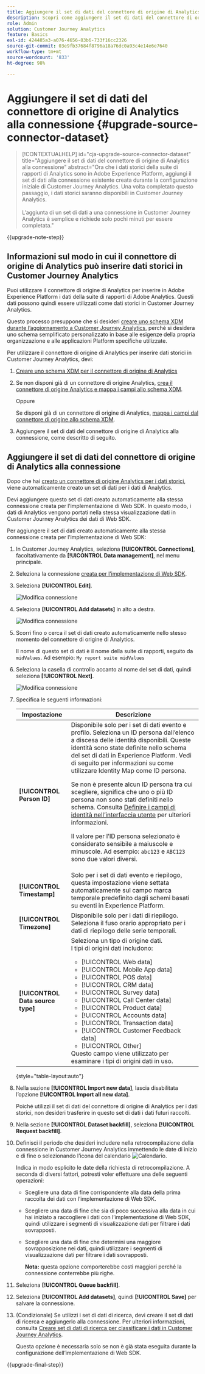 ```yaml
---
title: Aggiungere il set di dati del connettore di origine di Analytics alla connessione
description: Scopri come aggiungere il set di dati del connettore di origine di Analytics alla connessione
role: Admin
solution: Customer Journey Analytics
feature: Basics
exl-id: 424485a3-a076-4656-83b6-733f16cc2326
source-git-commit: 03e9fb37684f8796a18a76dc0a93c4e14e6e7640
workflow-type: tm+mt
source-wordcount: '833'
ht-degree: 98%

---
```


# Aggiungere il set di dati del connettore di origine di Analytics alla connessione {#upgrade-source-connector-dataset}

<!-- markdownlint-disable MD034 -->

>[!CONTEXTUALHELP]
>id="cja-upgrade-source-connector-dataset"
>title="Aggiungere il set di dati del connettore di origine di Analytics alla connessione"
>abstract="Ora che i dati storici della suite di rapporti di Analytics sono in Adobe Experience Platform, aggiungi il set di dati alla connessione esistente creata durante la configurazione iniziale di Customer Journey Analytics. Una volta completato questo passaggio, i dati storici saranno disponibili in Customer Journey Analytics.<br><br>L’aggiunta di un set di dati a una connessione in Customer Journey Analytics è semplice e richiede solo pochi minuti per essere completata."

<!-- markdownlint-enable MD034 -->

{{upgrade-note-step}}

## Informazioni sul modo in cui il connettore di origine di Analytics può inserire dati storici in Customer Journey Analytics

Puoi utilizzare il connettore di origine di Analytics per inserire in Adobe Experience Platform i dati della suite di rapporti di Adobe Analytics. Questi dati possono quindi essere utilizzati come dati storici in Customer Journey Analytics.

Questo processo presuppone che si desideri [creare uno schema XDM durante l’aggiornamento a Customer Journey Analytics](/help/getting-started/cja-upgrade/cja-upgrade-schema-create.md), perché si desidera uno schema semplificato personalizzato in base alle esigenze della propria organizzazione e alle applicazioni Platform specifiche utilizzate.

Per utilizzare il connettore di origine di Analytics per inserire dati storici in Customer Journey Analytics, devi:

1. [Creare uno schema XDM per il connettore di origine di Analytics](/help/getting-started/cja-upgrade/cja-upgrade-source-connector-schema.md)

1. Se non disponi già di un connettore di origine Analytics, [crea il connettore di origine Analytics e mappa i campi allo schema XDM](/help/getting-started/cja-upgrade/cja-upgrade-source-connector.md).

   Oppure

   Se disponi già di un connettore di origine di Analytics, [mappa i campi dal connettore di origine allo schema XDM](/help/getting-started/cja-upgrade/cja-upgrade-from-source-connector.md).

1. Aggiungere il set di dati del connettore di origine di Analytics alla connessione, come descritto di seguito.

## Aggiungere il set di dati del connettore di origine di Analytics alla connessione

Dopo che hai [creato un connettore di origine Analytics per i dati storici](/help/getting-started/cja-upgrade/cja-upgrade-source-connector.md), viene automaticamente creato un set di dati per i dati di Analytics.

Devi aggiungere questo set di dati creato automaticamente alla stessa connessione creata per l’implementazione di Web SDK. In questo modo, i dati di Analytics vengono portati nella stessa visualizzazione dati in Customer Journey Analytics dei dati di Web SDK.

Per aggiungere il set di dati creato automaticamente alla stessa connessione creata per l’implementazione di Web SDK:

1. In Customer Journey Analytics, seleziona **[!UICONTROL Connections]**, facoltativamente da **[!UICONTROL Data management]**, nel menu principale.

1. Seleziona la connessione [creata per l’implementazione di Web SDK](/help/getting-started/cja-upgrade/cja-upgrade-connection.md).

1. Seleziona **[!UICONTROL Edit]**.

   ![Modifica connessione](assets/connection-add-dataset.png)

1. Seleziona **[!UICONTROL Add datasets]** in alto a destra.

   ![Modifica connessione](assets/connection-add-dateset2.png)

1. Scorri fino o cerca il set di dati creato automaticamente nello stesso momento del connettore di origine di Analytics.

   Il nome di questo set di dati è il nome della suite di rapporti, seguito da `midValues`. Ad esempio: `My report suite midValues`

1. Seleziona la casella di controllo accanto al nome del set di dati, quindi seleziona **[!UICONTROL Next]**.

   ![Modifica connessione](assets/connection-add-dataset3.png)

1. Specifica le seguenti informazioni:

   <!-- Copied from help/connections/create-connection.md. Should we single source? -->

   | Impostazione | Descrizione |
   | --- | --- |
   | **[!UICONTROL Person ID]** | Disponibile solo per i set di dati evento e profilo. Seleziona un ID persona dall’elenco a discesa delle identità disponibili. Queste identità sono state definite nello schema del set di dati in Experience Platform. Vedi di seguito per informazioni su come utilizzare Identity Map come ID persona.<p>Se non è presente alcun ID persona tra cui scegliere, significa che uno o più ID persona non sono stati definiti nello schema. Consulta [Definire i campi di identità nell’interfaccia utente](https://experienceleague.adobe.com/it/docs/experience-platform/xdm/ui/fields/identity) per ulteriori informazioni. <p>Il valore per l’ID persona selezionato è considerato sensibile a maiuscole e minuscole. Ad esempio: `abc123` e `ABC123` sono due valori diversi. |
   | **[!UICONTROL Timestamp]** | Solo per i set di dati evento e riepilogo, questa impostazione viene settata automaticamente sul campo marca temporale predefinito dagli schemi basati su eventi in Experience Platform. |
   | **[!UICONTROL Timezone]** | Disponibile solo per i dati di riepilogo. Seleziona il fuso orario appropriato per i dati di riepilogo delle serie temporali. |
   | **[!UICONTROL Data source type]** | Seleziona un tipo di origine dati. <br/>I tipi di origini dati includono: <ul><li>[!UICONTROL Web data]</li><li>[!UICONTROL Mobile App data]</li><li>[!UICONTROL POS data]</li><li>[!UICONTROL CRM data]</li><li>[!UICONTROL Survey data]</li><li>[!UICONTROL Call Center data]</li><li>[!UICONTROL Product data]</li><li> [!UICONTROL Accounts data]</li><li> [!UICONTROL Transaction data]</li><li>[!UICONTROL Customer Feedback data]</li><li> [!UICONTROL Other]</li></ul>Questo campo viene utilizzato per esaminare i tipi di origini dati in uso. |

   {style="table-layout:auto"}

1. Nella sezione **[!UICONTROL Import new data]**, lascia disabilitata l’opzione **[!UICONTROL Import all new data]**.

   Poiché utilizzi il set di dati del connettore di origine di Analytics per i dati storici, non desideri trasferire in questo set di dati i dati futuri raccolti.

1. Nella sezione **[!UICONTROL Dataset backfill]**, seleziona **[!UICONTROL Request backfill]**.

1. Definisci il periodo che desideri includere nella retrocompilazione della connessione in Customer Journey Analytics immettendo le date di inizio e di fine o selezionando l’icona del calendario ![Calendario](https://spectrum.adobe.com/static/icons/workflow_18/Smock_Calendar_18_N.svg).

   Indica in modo esplicito le date della richiesta di retrocompilazione. A seconda di diversi fattori, potresti voler effettuare una delle seguenti operazioni:

   * Scegliere una data di fine corrispondente alla data della prima raccolta dei dati con l’implementazione di Web SDK.

   * Scegliere una data di fine che sia di poco successiva alla data in cui hai iniziato a raccogliere i dati con l’implementazione di Web SDK, quindi utilizzare i segmenti di visualizzazione dati per filtrare i dati sovrapposti.

   * Scegliere una data di fine che determini una maggiore sovrapposizione nei dati, quindi utilizzare i segmenti di visualizzazione dati per filtrare i dati sovrapposti.

     **Nota:** questa opzione comporterebbe costi maggiori perché la connessione conterrebbe più righe.

   <!-- Include any of the following?  Make sure you're explicit as to the dates you request backfill to. You want to request it to the date that you start gathering data with your Web SDK implementation. Also possibly include segments for any overlapping date. So you could request everything and then use a segment to exclude data that you don't want. That way if you need to move up the date, then you could change the date in the filter. Downside would be that you might pay for double rows.  When they do that, they're going to see all schema fields from both their custom schema and their Analytics schema. So they'll need to be cognizant to select the right fields, and never select any Analytics fields, because they will be mapped as part of the source connector. Never select any Analytics field group fields because they'll be mapped.  -->

1. Seleziona **[!UICONTROL Queue backfill]**.

1. Seleziona **[!UICONTROL Add datasets]**, quindi **[!UICONTROL Save]** per salvare la connessione.

1. (Condizionale) Se utilizzi i set di dati di ricerca, devi creare il set di dati di ricerca e aggiungerlo alla connessione. Per ulteriori informazioni, consulta [Creare set di dati di ricerca per classificare i dati in Customer Journey Analytics](/help/getting-started/cja-upgrade/cja-upgrade-dataset-lookup.md).

   Questa opzione è necessaria solo se non è già stata eseguita durante la configurazione dell’implementazione di Web SDK.

{{upgrade-final-step}}
